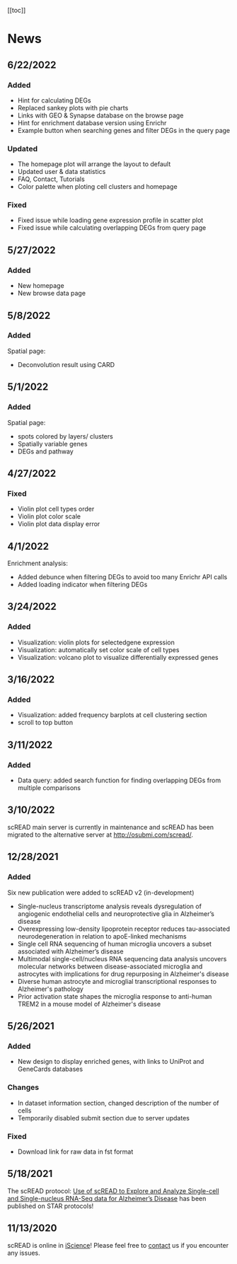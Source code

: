 [[toc]]

# News

## 6/22/2022

### Added

- Hint for calculating DEGs
- Replaced sankey plots with pie charts
- Links with GEO & Synapse database on the browse page
- Hint for enrichment database version using Enrichr
- Example button when searching genes and filter DEGs in the query page

### Updated

- The homepage plot will arrange the layout to default
- Updated user & data statistics
- FAQ, Contact, Tutorials
- Color palette when ploting cell clusters and homepage

### Fixed

- Fixed issue while loading gene expression profile in scatter plot
- Fixed issue while calculating overlapping DEGs from query page

## 5/27/2022

### Added

- New homepage
- New browse data page

## 5/8/2022

### Added

Spatial page:

- Deconvolution result using CARD

## 5/1/2022

### Added

Spatial page:

- spots colored by layers/ clusters
- Spatially variable genes
- DEGs and pathway

## 4/27/2022

### Fixed

- Violin plot cell types order
- Violin plot color scale
- Violin plot data display error

## 4/1/2022

Enrichment analysis:

- Added debunce when filtering DEGs to avoid too many Enrichr API calls
- Added loading indicator when filtering DEGs

## 3/24/2022

### Added

- Visualization: violin plots for selectedgene expression
- Visualization: automatically set color scale of cell types
- Visualization: volcano plot to visualize differentially expressed genes

## 3/16/2022

### Added

- Visualization: added frequency barplots at cell clustering section
- scroll to top button

## 3/11/2022

### Added

- Data query: added search function for finding overlapping DEGs from multiple comparisons

## 3/10/2022

scREAD main server is currently in maintenance and scREAD has been migrated to the alternative server at http://osubmi.com/scread/.

## 12/28/2021

### Added

Six new publication were added to scREAD v2 (in-development)

- Single-nucleus transcriptome analysis reveals dysregulation of angiogenic endothelial cells and neuroprotective glia in Alzheimer’s disease
- Overexpressing low-density lipoprotein receptor reduces tau-associated neurodegeneration in relation to apoE-linked mechanisms
- Single cell RNA sequencing of human microglia uncovers a subset associated with Alzheimer’s disease
- Multimodal single-cell/nucleus RNA sequencing data analysis uncovers molecular networks between disease-associated microglia and astrocytes with implications for drug repurposing in Alzheimer's disease
- Diverse human astrocyte and microglial transcriptional responses to Alzheimer's pathology
- Prior activation state shapes the microglia response to anti-human TREM2 in a mouse model of Alzheimer's disease

## 5/26/2021

### Added

- New design to display enriched genes, with links to UniProt and GeneCards databases

### Changes

- In dataset information section, changed description of the number of cells
- Temporarily disabled submit section due to server updates

### Fixed

- Download link for raw data in fst format

## 5/18/2021

The scREAD protocol: [Use of scREAD to Explore and Analyze Single-cell and Single-nucleus RNA-Seq data for Alzheimer’s Disease](https://doi.org/10.1016/j.xpro.2021.100513) has been published on STAR protocols!

## 11/13/2020

scREAD is online in [iScience](<https://www.cell.com/iscience/fulltext/S2589-0042(20)30966-4?rss=yes>)! Please feel free to [contact](https://bmbls.bmi.osumc.edu/scread/help/contact) us if you encounter any issues.

